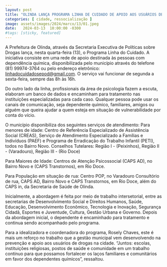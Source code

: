 ```yaml
---
layout: post
title: "OLINDA LANÇA PROGRAMA LINHA DE CUIDADO DE APOIO AOS USUÁRIOS DE ÁLCOOL E OUTRAS DROGAS"
categories: [ cidade, ressocialização ]
image: assets/images/2024/marco/13/01.jpeg
date:   2024-03-13  10:00:00 -0300
#tags: [sticky, featured]
---
```

A Prefeitura de Olinda, através da Secretaria Executiva de Políticas sobre Drogas lança, nesta quarta-feira (13), o Programa Linha do Cuidado. A iniciativa consiste em uma rede de apoio destinada às pessoas com dependência química, disponibilizada pelo município através do telefone (81) 99974-3764 ou pelo endereço eletrônico: linhadocuidadosepod@gmail.com. O serviço vai funcionar de segunda a sexta-feira, sempre das 8h às 16h. 

Do outro lado da linha, profissionais da área de psicologia fazem a escuta, elaboram um banco de dados e encaminham para tratamento nas instituições especializadas para cada caso. Qualquer pessoa pode usar os canais de comunicação, seja dependente químico, familiares, amigos ou alguém que queira ajudar a quem esteja em situação de vulnerabilidade por conta do vício. 

O município disponibiliza dos seguintes serviços de atendimento: Para menores de idade: Centro de Referência Especializado de Assistência Social (CREAS), Serviço de Atendimento Especializado a Famílias e Indivíduos (PAEF) e Programa de Erradicação do Trabalho Infantil (PETI), todos no Bairro Novo. Conselhos Tutelares: Região I - (Peixinhos), Região II - (Varadouro), Região III - (Rio Doce) 

Para Maiores de Idade: Centros de Atenção Psicossocial (CAPS AD), no Bairro Novo e (CAPS Transtornos), em Rio Doce. 

Para População em situação de rua: Centro POP, no Varadouro Consultório de rua, CAPS AD, Bairro Novo e CAPS Transtornos, em Rio Doce, além do CAPS in, da Secretaria de Saúde de Olinda.

Inicialmente, a abordagem é feita por meio de trabalho intersetorial, entre as secretarias de Desenvolvimento Social e Direitos Humanos, Saúde, Educação, Desenvolvimento Econômico, Tecnologia e Inovação, Segurança Cidadã, Esportes e Juventude, Cultura, Gestão Urbana e Governo. Depois da abordagem inicial, o dependente é encaminhado para tratamento e continua sendo acompanhado pelo programa. 

Para a idealizadora e coordenadora do programa, Rosely Chaves, este é mais um reforço no trabalho que a gestão municipal vem desenvolvendo na prevenção e apoio aos usuários de drogas na cidade. “Juntos: escolas, instituições religiosas, postos de saúde e comunidade em um trabalho contínuo para que possamos fortalecer os laços familiares e comunitários em favor dos dependentes químicos”, ressaltou.